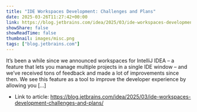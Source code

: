 ```yaml
---
title: "IDE Workspaces Development: Challenges and Plans"
date: 2025-03-26T11:27:42+00:00
link: https://blog.jetbrains.com/idea/2025/03/ide-workspaces-development-challenges-and-plans/
showShare: false
showReadTime: false
thumbnail: images/misc.png
tags: ["blog.jetbrains.com"]
---
```

It’s been a while since we announced workspaces for IntelliJ IDEA – a feature that lets you manage multiple projects in a single IDE window – and we’ve received tons of feedback and made a lot of improvements since then. We see this feature as a tool to improve the developer experience by allowing you […]

- Link to article: https://blog.jetbrains.com/idea/2025/03/ide-workspaces-development-challenges-and-plans/